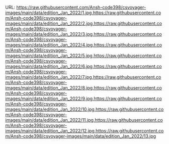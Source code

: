 URL: https://raw.githubusercontent.com/Ansh-code398/csvoyager-images/main/data/edition_Jan_2022/1.jpg,https://raw.githubusercontent.com/Ansh-code398/csvoyager-images/main/data/edition_Jan_2022/2.jpg,https://raw.githubusercontent.com/Ansh-code398/csvoyager-images/main/data/edition_Jan_2022/3.jpg,https://raw.githubusercontent.com/Ansh-code398/csvoyager-images/main/data/edition_Jan_2022/4.jpg,https://raw.githubusercontent.com/Ansh-code398/csvoyager-images/main/data/edition_Jan_2022/5.jpg,https://raw.githubusercontent.com/Ansh-code398/csvoyager-images/main/data/edition_Jan_2022/6.jpg,https://raw.githubusercontent.com/Ansh-code398/csvoyager-images/main/data/edition_Jan_2022/7.jpg,https://raw.githubusercontent.com/Ansh-code398/csvoyager-images/main/data/edition_Jan_2022/8.jpg,https://raw.githubusercontent.com/Ansh-code398/csvoyager-images/main/data/edition_Jan_2022/9.jpg,https://raw.githubusercontent.com/Ansh-code398/csvoyager-images/main/data/edition_Jan_2022/10.jpg,https://raw.githubusercontent.com/Ansh-code398/csvoyager-images/main/data/edition_Jan_2022/11.jpg,https://raw.githubusercontent.com/Ansh-code398/csvoyager-images/main/data/edition_Jan_2022/12.jpg,https://raw.githubusercontent.com/Ansh-code398/csvoyager-images/main/data/edition_Jan_2022/13.jpg
